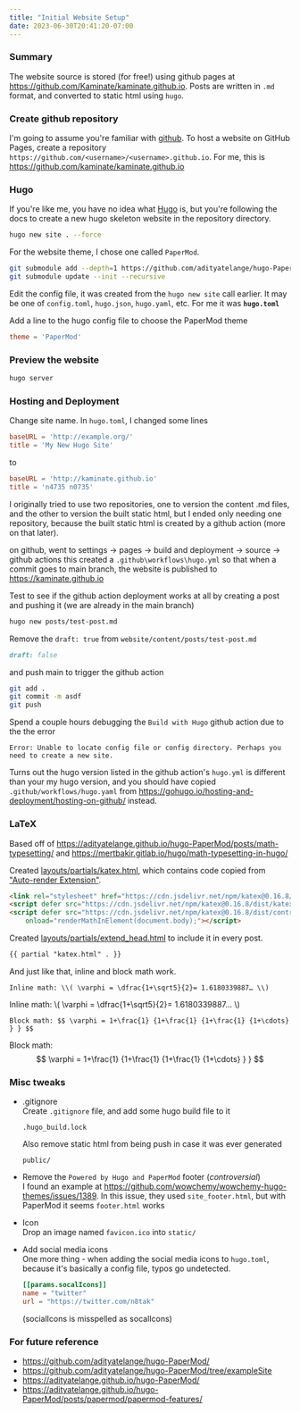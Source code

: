 ```yaml
---
title: "Initial Website Setup"
date: 2023-06-30T20:41:20-07:00
---
```


### Summary
The website source is stored (for free!) using github pages at https://github.com/Kaminate/kaminate.github.io.
Posts are written in `.md` format, and converted to static html using `hugo`.

### Create github repository

I'm going to assume you're familiar with [github](https://github.com). To host a website on GitHub Pages, create a repository `https://github.com/<username>/<username>.github.io`. For me, this is https://github.com/kaminate/kaminate.github.io

### Hugo
If you're like me, you have no idea what [Hugo](https://gohugo.io) is, but you're following the docs to create a new hugo skeleton website in the repository directory.
```sh
hugo new site . --force

```

For the website theme, I chose one called `PaperMod`.
```sh
git submodule add --depth=1 https://github.com/adityatelange/hugo-PaperMod.git themes/PaperMod
git submodule update --init --recursive 
```

Edit the config file, it was created from the `hugo new site` call earlier. It may be one of `config.toml`, `hugo.json`, `hugo.yaml`, etc. For me it was **`hugo.toml`**

Add a line to the hugo config file to choose the PaperMod theme
```toml
theme = 'PaperMod'
```

### Preview the website
```sh
hugo server
```



### Hosting and Deployment


Change site name. In `hugo.toml`, I changed some lines
```toml
baseURL = 'http://example.org/'
title = 'My New Hugo Site'
```
to
```toml
baseURL = 'http://kaminate.github.io'
title = 'n4735 n0735'
```

I originally tried to use two repositories, one to version the content .md files, and the other to version the built static html, but I ended only needing one repository, because the built static html is created by a github action (more on that later).

on github, went to settings → pages → build and deployment → source → github actions
this created a `.github\workflows\hugo.yml` so that when a commit goes to main branch, the website is published to https://kaminate.github.io

Test to see if the github action deployment works at all by creating a post and pushing it (we are already in the main branch)
```sh
hugo new posts/test-post.md
```

Remove the `draft: true` from `website/content/posts/test-post.md`
```md
draft: false
```

and push main to trigger the github action
```sh
git add .
git commit -m asdf
git push
```


Spend a couple hours debugging the `Build with Hugo` github action due to the the error
```
Error: Unable to locate config file or config directory. Perhaps you need to create a new site.
```
Turns out the hugo version listed in the github action's `hugo.yml` is different than your my hugo version, and you should have copied `.github/workflows/hugo.yaml` from https://gohugo.io/hosting-and-deployment/hosting-on-github/ instead.

### LaTeX
Based off of https://adityatelange.github.io/hugo-PaperMod/posts/math-typesetting/ and https://mertbakir.gitlab.io/hugo/math-typesetting-in-hugo/


Created [layouts/partials/katex.html](https://github.com/Kaminate/kaminate.github.io/tree/main/layouts/partials/katex.html), which contains code copied from ["Auto-render Extension"](https://katex.org/docs/autorender.html).
```html
<link rel="stylesheet" href="https://cdn.jsdelivr.net/npm/katex@0.16.8/dist/katex.min.css" integrity="sha384-GvrOXuhMATgEsSwCs4smul74iXGOixntILdUW9XmUC6+HX0sLNAK3q71HotJqlAn" crossorigin="anonymous">
<script defer src="https://cdn.jsdelivr.net/npm/katex@0.16.8/dist/katex.min.js" integrity="sha384-cpW21h6RZv/phavutF+AuVYrr+dA8xD9zs6FwLpaCct6O9ctzYFfFr4dgmgccOTx" crossorigin="anonymous"></script>
<script defer src="https://cdn.jsdelivr.net/npm/katex@0.16.8/dist/contrib/auto-render.min.js" integrity="sha384-+VBxd3r6XgURycqtZ117nYw44OOcIax56Z4dCRWbxyPt0Koah1uHoK0o4+/RRE05" crossorigin="anonymous"
    onload="renderMathInElement(document.body);"></script>
```

Created [layouts/partials/extend_head.html](https://github.com/Kaminate/kaminate.github.io/tree/main/layouts/partials/extend_head.html) to include it in every post.
```html
{{ partial "katex.html" . }}
```

And just like that, inline and block math work.

`Inline math: \\( \varphi = \dfrac{1+\sqrt5}{2}= 1.6180339887… \\)`

Inline math: \\( \varphi = \dfrac{1+\sqrt5}{2}= 1.6180339887… \\)

`Block math: $$ \varphi = 1+\frac{1} {1+\frac{1} {1+\frac{1} {1+\cdots} } } $$`


Block math: $$ \varphi = 1+\frac{1} {1+\frac{1} {1+\frac{1} {1+\cdots} } } $$

### Misc tweaks

-   .gitignore  
    Create `.gitignore` file, and add some hugo build file to it
    ```text
    .hugo_build.lock
    ```
    Also remove static html from being push in case it was ever generated
    ```text
    public/
    ```

-   Remove the `Powered by Hugo and PaperMod` footer (_controversial_)  
    I found an example at https://github.com/wowchemy/wowchemy-hugo-themes/issues/1389. In this issue, they used `site_footer.html`, but with PaperMod it seems `footer.html` works

-   Icon  
    Drop an image named `favicon.ico` into `static/`

-   Add social media icons  
    One more thing - when adding the social media icons to `hugo.toml`, because it's basically a config file, typos go undetected.
    ```toml
    [[params.socalIcons]]
    name = "twitter"
    url = "https://twitter.com/n8tak"
    ```
    (socialIcons is misspelled as socalIcons)

### For future reference

- https://github.com/adityatelange/hugo-PaperMod/
- https://github.com/adityatelange/hugo-PaperMod/tree/exampleSite
- https://adityatelange.github.io/hugo-PaperMod/
- https://adityatelange.github.io/hugo-PaperMod/posts/papermod/papermod-features/


